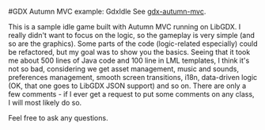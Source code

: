#GDX Autumn MVC example: GdxIdle
See [gdx-autumn-mvc](http://github.com/czyzby/gdx-autumn-mvc).

This is a sample idle game built with Autumn MVC running on LibGDX. I really didn't want to focus on the logic, so the gameplay is very simple (and so are the graphics). Some parts of the code (logic-related especially) could be refactored, but my goal was to show you the basics. Seeing that it took me about 500 lines of Java code and 100 line in LML templates, I think it's not so bad, considering we get asset management, music and sounds, preferences management, smooth screen transitions, i18n, data-driven logic (OK, that one goes to LibGDX JSON support) and so on. There are only a few comments - if I ever get a request to put some comments on any class, I will most likely do so.

Feel free to ask any questions.
